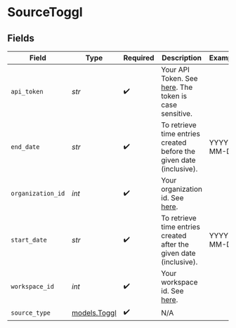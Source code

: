 # SourceToggl


## Fields

| Field                                                                                                                       | Type                                                                                                                        | Required                                                                                                                    | Description                                                                                                                 | Example                                                                                                                     |
| --------------------------------------------------------------------------------------------------------------------------- | --------------------------------------------------------------------------------------------------------------------------- | --------------------------------------------------------------------------------------------------------------------------- | --------------------------------------------------------------------------------------------------------------------------- | --------------------------------------------------------------------------------------------------------------------------- |
| `api_token`                                                                                                                 | *str*                                                                                                                       | :heavy_check_mark:                                                                                                          | Your API Token. See <a href="https://developers.track.toggl.com/docs/authentication">here</a>. The token is case sensitive. |                                                                                                                             |
| `end_date`                                                                                                                  | *str*                                                                                                                       | :heavy_check_mark:                                                                                                          | To retrieve time entries created before the given date (inclusive).                                                         | YYYY-MM-DD                                                                                                                  |
| `organization_id`                                                                                                           | *int*                                                                                                                       | :heavy_check_mark:                                                                                                          | Your organization id. See <a href="https://developers.track.toggl.com/docs/organization">here</a>.                          |                                                                                                                             |
| `start_date`                                                                                                                | *str*                                                                                                                       | :heavy_check_mark:                                                                                                          | To retrieve time entries created after the given date (inclusive).                                                          | YYYY-MM-DD                                                                                                                  |
| `workspace_id`                                                                                                              | *int*                                                                                                                       | :heavy_check_mark:                                                                                                          | Your workspace id. See <a href="https://developers.track.toggl.com/docs/workspaces">here</a>.                               |                                                                                                                             |
| `source_type`                                                                                                               | [models.Toggl](../models/toggl.md)                                                                                          | :heavy_check_mark:                                                                                                          | N/A                                                                                                                         |                                                                                                                             |